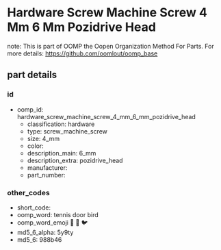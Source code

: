 # Hardware Screw Machine Screw 4 Mm 6 Mm Pozidrive Head  

note: This is part of OOMP the Oopen Organization Method For Parts. For more details: https://github.com/oomlout/oomp_base

##  part details





### id
* oomp_id: hardware_screw_machine_screw_4_mm_6_mm_pozidrive_head
  * classification: hardware
  * type: screw_machine_screw
  * size: 4_mm
  * color: 
  * description_main: 6_mm
  * description_extra: pozidrive_head
  * manufacturer: 
  * part_number: 

### other_codes
* short_code: 
* oomp_word: tennis door bird
* oomp_word_emoji :tennis: :door: :bird:
* md5_6_alpha: 5y9ty
* md5_6: 988b46